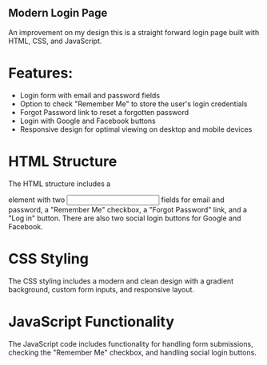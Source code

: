 ## Modern Login Page

An improvement on my design this is a straight forward login page built with HTML, CSS, and JavaScript. 

# Features:

* Login form with email and password fields
* Option to check "Remember Me" to store the user's login credentials
* Forgot Password link to reset a forgotten password
* Login with Google and Facebook buttons
* Responsive design for optimal viewing on desktop and mobile devices

# HTML Structure

The HTML structure includes a <form> element with two <input> fields for email and password, a "Remember Me" checkbox, a "Forgot Password" link, and a "Log in" button. There are also two social login buttons for Google and Facebook.

# CSS Styling
The CSS styling includes a modern and clean design with a gradient background, custom form inputs, and responsive layout.

# JavaScript Functionality
The JavaScript code includes functionality for handling form submissions, checking the "Remember Me" checkbox, and handling social login buttons.

